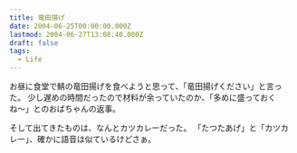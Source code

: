 ```yaml
---
title: 竜田揚げ
date: 2004-06-25T00:00:00.000Z
lastmod: 2004-06-27T13:08:40.000Z
draft: false
tags:
  - Life
---
```


お昼に食堂で鯖の竜田揚げを食べようと思って、「竜田揚げください」と言った。 少し遅めの時間だったので材料が余っていたのか、「多めに盛っておくね〜」とのおばちゃんの返事。

そして出てきたものは、なんとカツカレーだった。 「たつたあげ」と「カツカレー」、確かに語音は似ているけどさぁ。
